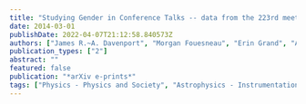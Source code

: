 ```yaml
---
title: "Studying Gender in Conference Talks -- data from the 223rd meeting of the American Astronomical Society"
date: 2014-03-01
publishDate: 2022-04-07T21:12:58.840573Z
authors: ["James R.~A. Davenport", "Morgan Fouesneau", "Erin Grand", "Alex Hagen", "Katja Poppenhaeger", "Laura L. Watkins"]
publication_types: ["2"]
abstract: ""
featured: false
publication: "*arXiv e-prints*"
tags: ["Physics - Physics and Society", "Astrophysics - Instrumentation and Methods for Astrophysics"]
---
```


